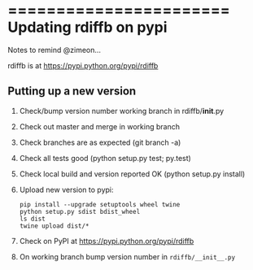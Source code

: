 =======================
Updating rdiffb on pypi
=======================

Notes to remind @zimeon...

rdiffb is at <https://pypi.python.org/pypi/rdiffb>

Putting up a new version
------------------------

  1. Check/bump version number working branch in rdiffb/__init__.py
  2. Check out master and merge in working branch
  3. Check branches are as expected (git branch -a)
  4. Check all tests good (python setup.py test; py.test)
  5. Check local build and version reported OK (python setup.py install)
  6. Upload new version to pypi:

      ```
      pip install --upgrade setuptools wheel twine
      python setup.py sdist bdist_wheel
      ls dist
      twine upload dist/*
      ```

  7. Check on PyPI at <https://pypi.python.org/pypi/rdiffb>
  8. On working branch bump version number in `rdiffb/__init__.py`

